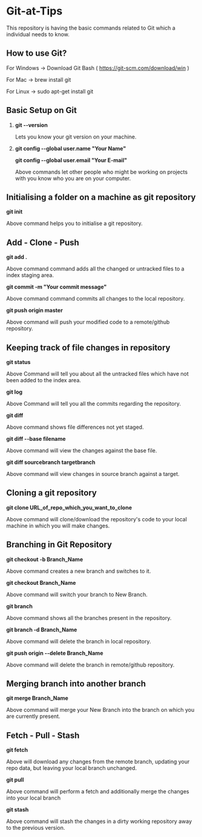 # Git-at-Tips

This repository is having the basic commands related to Git which a individual needs to know.


## How to use Git?

For Windows -> Download Git Bash ( https://git-scm.com/download/win )

For Mac     -> brew install git

For Linux   -> sudo apt-get install git

## Basic Setup on Git

1. **git --version**
   
   Lets you know your git version on your machine.
   
2. **git config --global user.name "Your Name"**
   
   **git config --global user.email "Your E-mail"**
   
   Above commands let other people who might be working on projects with you know who you are on your computer.
   

## Initialising a folder on a machine as git repository

**git init**

  Above command helps you to initialise a git repository.

## Add - Clone - Push

  **git add .**
  
  Above command command adds all the changed or untracked files to a index staging area.
  
  **git commit -m "Your commit message"**
  
  Above command command commits all changes to the local repository. 
  
  **git push origin master**
  
  Above command will push your modified code to a remote/github repository.
  
## Keeping track of file changes in repository

  **git status**
  
  Above Command will tell you about all the untracked files which have not been added to the index area.
  
  **git log**
  
  Above Command will tell you all the commits regarding the repository.
  
  **git diff**
  
  Above command shows file differences not yet staged.

  **git diff --base filename**
   
   Above command will view the changes against the base file.
   
  **git diff sourcebranch targetbranch**
   
   Above command will view changes in source branch against a target.
  
## Cloning a git repository

   **git clone URL_of_repo_which_you_want_to_clone** 
   
   Above command will clone/download the repository's code to your local machine in which you will make changes.
   
## Branching in Git Repository

   **git checkout -b Branch_Name**
   
   Above command creates a new branch and switches to it.
   
   **git checkout Branch_Name**
   
   Above command will switch your branch to New Branch.
   
   **git branch**
   
   Above command shows all the branches present in the repository.
   
   **git branch -d Branch_Name**
   
   Above command will delete the branch in local repository.
   
   **git push origin --delete Branch_Name**
   
   Above command will delete the branch in remote/github repository.

## Merging branch into another branch

   **git merge Branch_Name**
   
   Above command will merge your New Branch into the branch on which you are currently present.
   
## Fetch - Pull - Stash

   **git fetch**
   
   Above will download any changes from the remote branch, updating your repo data, but leaving your local branch unchanged.
   
   **git pull**
   
   Above command will perform a fetch and additionally merge the changes into your local branch

   **git stash**
   
   Above command will stash the changes in a dirty working repository away to the previous version.

